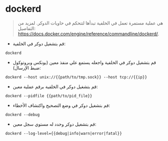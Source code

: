 # dockerd

> هي عملية مستمرة تعمل في الخلفية تبدأها لتتحكم في حاويات الدوكر.
> لمزيد من التفاصيل: <https://docs.docker.com/engine/reference/commandline/dockerd/>.

- قم بتشغيل دوكر في الخلفية:

`dockerd`

- قم بتشغيل دوكر في الخلفية واجعله يستمع علي منفذ معين (يونكس وبروتوكول ضبط الإرسال):

`dockerd --host unix://{{path/to/tmp.sock}} --host tcp://{{ip}}`

- قم بتشغيل دوكر في الخلفية برقم عملية معين:

`dockerd --pidfile {{path/to/pid_file}}`

- قم بتشغيل دوكر في وضع التصحيح واكتشاف الأخطاء:

`dockerd --debug`

- قم بتشغيل دوكر وحدد له مستوي سجل معين:

`dockerd --log-level={{debug|info|warn|error|fatal}}`
